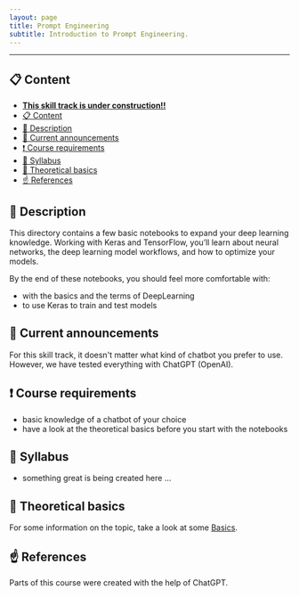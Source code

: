 ```yaml
---
layout: page
title: Prompt Engineering
subtitle: Introduction to Prompt Engineering.
---
```


---

## 📋 Content
- [**This skill track is under construction!!**](#this-skill-track-is-under-construction)
- [📋 Content](#-content)
- [📄 Description](#-description)
- [📣 Current announcements](#-current-announcements)
- [❗ Course requirements](#-course-requirements)
- [📒 Syllabus](#-syllabus)
- [📝 Theoretical basics](#-theoretical-basics)
- [☝️ References](#️-references)


## 📄 Description
This directory contains a few basic notebooks to expand your deep learning knowledge. Working with Keras and TensorFlow, you’ll learn about neural networks, the deep learning model workflows, and how to optimize your models.

By the end of these notebooks, you should feel more comfortable with:
- with the basics and the terms of DeepLearning
- to use Keras to train and test models


## 📣 Current announcements
For this skill track, it doesn't matter what kind of chatbot you prefer to use. However, we have tested everything with ChatGPT (OpenAI). 


## ❗ Course requirements
- basic knowledge of a chatbot of your choice
- have a look at the theoretical basics before you start with the notebooks


## 📒 Syllabus
- something great is being created here ...


## 📝 Theoretical basics
For some information on the topic, take a look at some [Basics](./theoretical_basics/prompt_engineering.md).


## ☝️ References
Parts of this course were created with the help of ChatGPT.
